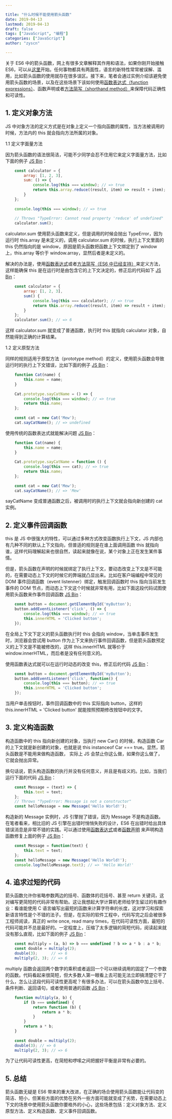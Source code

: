 ```yaml
---

title: "什么时候不能使用箭头函数"
date: 2019-04-13
lastmod: 2019-04-13
draft: false
tags: ["JavaScript", "编程"]
categories: ["JavaScript"]
author: "zyscn"

---
```



关于 ES6 中的箭头函数，网上有很多文章解释其作用和语法，如果你刚开始接触 ES6，可以从[这里](https://link.zhihu.com/?target=https%3A//strongloop.com/strongblog/an-introduction-to-javascript-es6-arrow-functions/)开始。任何事物都具有两面性，语言的新特性常常被误解、滥用，比如箭头函数的使用就存在很多误区。接下来，笔者会通过实例介绍该避免使用箭头函数的场景，以及在这些场景下该如何使用[函数表达式（function expressions）](https://link.zhihu.com/?target=https%3A//developer.mozilla.org/en/docs/web/JavaScript/Reference/Operators/function)、函数声明或者[方法简写（shorthand method）](https://link.zhihu.com/?target=https%3A//developer.mozilla.org/en-US/docs/Web/JavaScript/Reference/Functions/Method_definitions)来保障代码正确性和可读性。

## 1. 定义对象方法

JS 中对象方法的定义方式是在对象上定义一个指向函数的属性，当方法被调用的时候，方法内的 this 就会指向方法所属的对象。

1.1 定义字面量方法

因为箭头函数的语法很简洁，可能不少同学会忍不住用它来定义字面量方法，比如下面的例子 [JS Bin](https://link.zhihu.com/?target=http%3A//jsbin.com/nisalub/1/edit%3Fjs%2Cconsole)：
```javascript
    const calculator = {
        array: [1, 2, 3],
        sum: () => {
            console.log(this === window); // => true
            return this.array.reduce((result, item) => result + item);
        }
    };
    
    console.log(this === window); // => true
    
    // Throws "TypeError: Cannot read property 'reduce' of undefined"
    calculator.sum();
```
calculator.sum 使用箭头函数来定义，但是调用的时候会抛出 TypeError，因为运行时 this.array 是未定义的，调用 calculator.sum 的时候，执行上下文里面的 this 仍然指向的是 window，原因是箭头函数把函数上下文绑定到了 window 上，this.array 等价于 window.array，显然后者是未定义的。

解决的办法是，使用[函数表达式](https://link.zhihu.com/?target=https%3A//developer.mozilla.org/en/docs/web/JavaScript/Reference/Operators/function)或者[方法简写（ES6 中已经支持）](https://link.zhihu.com/?target=https%3A//developer.mozilla.org/en-US/docs/Web/JavaScript/Reference/Functions/Method_definitions)来定义方法，这样能确保 this 是在运行时是由包含它的上下文决定的，修正后的代码如下 [JS Bin](https://link.zhihu.com/?target=http%3A//jsbin.com/nemorup/2/edit%3Fjs%2Cconsole)：
```javascript
    const calculator = {
        array: [1, 2, 3],
        sum() {
            console.log(this === calculator); // => true
            return this.array.reduce((result, item) => result + item);
        }
    };
    calculator.sum(); // => 6
```
这样 calculator.sum 就变成了普通函数，执行时 this 就指向 calculator 对象，自然能得到正确的计算结果。

1.2 定义原型方法

同样的规则适用于原型方法（prototype method）的定义，使用箭头函数会导致运行时的执行上下文错误，比如下面的例子 [JS Bin](https://link.zhihu.com/?target=http%3A//jsbin.com/yumira/2/edit%3Fjs%2Cconsole)：
```javascript
    function Cat(name) {
        this.name = name;
    }
    
    Cat.prototype.sayCatName = () => {
        console.log(this === window); // => true
        return this.name;
    };
    
    const cat = new Cat('Mew');
    cat.sayCatName(); // => undefined
```
使用传统的函数表达式就能解决问题 [JS Bin](https://link.zhihu.com/?target=http%3A//jsbin.com/betara/3/edit%3Fjs%2Cconsole)：
```javascript
    function Cat(name) {
        this.name = name;
    }
    
    Cat.prototype.sayCatName = function () {
        console.log(this === cat); // => true
        return this.name;
    };
    
    const cat = new Cat('Mew');
    cat.sayCatName(); // => 'Mew'
```
sayCatName 变成普通函数之后，被调用时的执行上下文就会指向新创建的 cat 实例。

## 2. 定义事件回调函数

this 是 JS 中很强大的特性，可以通过多种方式改变函数执行上下文，JS 内部也有几种不同的默认上下文指向，但普适的规则是在谁上面调用函数 this 就指向谁，这样代码理解起来也很自然，读起来就像在说，某个对象上正在发生某件事情。

但是，箭头函数在声明的时候就绑定了执行上下文，要动态改变上下文是不可能的，在需要动态上下文的时候它的弊端就凸显出来。比如在客户端编程中常见的 DOM 事件回调函数（event listenner）绑定，触发回调函数时 this 指向当前发生事件的 DOM 节点，而动态上下文这个时候就非常有用，比如下面这段代码试图使用箭头函数来作事件回调函数 [JS Bin](https://link.zhihu.com/?target=http%3A//jsbin.com/sesoda/2/edit%3Fhtml%2Cjs%2Cconsole%2Coutput)：
```javascript
    const button = document.getElementById('myButton');
    button.addEventListener('click', () => {
        console.log(this === window); // => true
        this.innerHTML = 'Clicked button';
    });
```
在全局上下文下定义的箭头函数执行时 this 会指向 window，当单击事件发生时，浏览器会尝试用 button 作为上下文来执行事件回调函数，但是箭头函数预定义的上下文是不能被修改的，这样 this.innerHTML 就等价于 window.innerHTML，而后者是没有任何意义的。

使用函数表达式就可以在运行时动态的改变 this，修正后的代码 [JS Bin](https://link.zhihu.com/?target=http%3A//jsbin.com/hafibi/4/edit%3Fhtml%2Cjs%2Cconsole%2Coutput)：
```javascript
    const button = document.getElementById('myButton');
    button.addEventListener('click', function() {
        console.log(this === button); // => true
        this.innerHTML = 'Clicked button';
    });
```
当用户单击按钮时，事件回调函数中的 this 实际指向 button，这样的 this.innerHTML = 'Clicked button' 就能按照预期修改按钮中的文字。

## 3. 定义构造函数

构造函数中的 this 指向新创建的对象，当执行 new Car() 的时候，构造函数 Car 的上下文就是新创建的对象，也就是说 this instanceof Car === true。显然，箭头函数是不能用来做构造函数， 实际上 JS 会禁止你这么做，如果你这么做了，它就会抛出异常。

换句话说，箭头构造函数的执行并没有任何意义，并且是有歧义的。比如，当我们运行下面的代码 [JS Bin](https://link.zhihu.com/?target=http%3A//jsbin.com/dazadiw/2/edit%3Fjs%2Cconsole)：
```javascript
    const Message = (text) => {
        this.text = text;
    };
    // Throws "TypeError: Message is not a constructor"
    const helloMessage = new Message('Hello World!');
```
构造新的 Message 实例时，JS 引擎抛了错误，因为 Message 不是构造函数。在笔者看来，相比旧的 JS 引擎在出错时悄悄失败的设计，ES6 在出错时给出具体错误消息是非常不错的实践。可以通过使用[函数表达式](https://link.zhihu.com/?target=https%3A//developer.mozilla.org/en/docs/web/JavaScript/Reference/Operators/function)或者[函数声明](https://link.zhihu.com/?target=https%3A//developer.mozilla.org/en/docs/Web/JavaScript/Reference/Statements/function) 来声明构造函数修复上面的例子 [JS Bin](https://link.zhihu.com/?target=http%3A//jsbin.com/qogemo/2/edit%3Fjs%2Cconsole)：
```javascript
    const Message = function(text) {
        this.text = text;
    };
    const helloMessage = new Message('Hello World!');
    console.log(helloMessage.text); // => 'Hello World!'
```
## 4. 追求过短的代码

箭头函数允许你省略参数两边的括号、函数体的花括号、甚至 return 关键词，这对编写更简短的代码非常有帮助。这让我想起大学计算机老师给学生留过的有趣作业：看谁能使用 C 语言编写出最短的函数来计算字符串的长度，这对学习和探索新语言特性是个不错的法子。但是，在实际的软件工程中，代码写完之后会被很多工程师阅读，真正的 write once, read many times，在代码可读性方面，最短的代码可能并不总是最好的。一定程度上，压缩了太多逻辑的简短代码，阅读起来就没有那么直观，比如下面的例子 [JS Bin](https://link.zhihu.com/?target=http%3A//jsbin.com/xumavu/2/edit%3Fjs%2Cconsole)：
```javascript
    const multiply = (a, b) => b === undefined ? b => a * b : a * b;
    const double = multiply(2);
    double(3);      // => 6
    multiply(2, 3); // => 6
```
multiply 函数会返回两个数字的乘积或者返回一个可以继续调用的固定了一个参数的函数。代码看起来很简短，但大多数人第一眼看上去可能无法立即搞清楚它干了什么，怎么让这段代码可读性更高呢？有很多办法，可以在箭头函数中加上括号、条件判断、返回语句，或者使用普通的函数 [JS Bin](https://link.zhihu.com/?target=http%3A//jsbin.com/huhikem/2/edit%3Fjs%2Cconsole)：
```javascript
    function multiply(a, b) {
        if (b === undefined) {
            return function (b) {
                return a * b;
            }
        }
        return a * b;
    }
    
    const double = multiply(2);
    double(3); // => 6
    multiply(2, 3); // => 6
```
为了让代码可读性更高，在简短和啰嗦之间把握好平衡是非常有必要的。

## 5. 总结

箭头函数无疑是 ES6 带来的重大改进，在正确的场合使用箭头函数能让代码变的简洁、短小，但某些方面的优势在另外一些方面可能就变成了劣势，在需要动态上下文的场景中使用箭头函数你要格外的小心，这些场景包括：定义对象方法、定义原型方法、定义构造函数、定义事件回调函数。